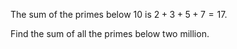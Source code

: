 The sum of the primes below 10 is $2 + 3 + 5 + 7 = 17$.

Find the sum of all the primes below two million.
